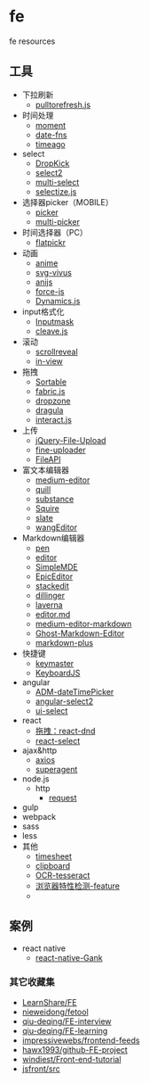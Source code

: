 # fe
fe resources

## 工具

- 下拉刷新
  - [pulltorefresh.js](https://github.com/BoxFactura/pulltorefresh.js)
- 时间处理
  - [moment](https://github.com/moment/moment/)
  - [date-fns](https://github.com/date-fns/date-fns)
  - [timeago](https://github.com/hustcc/timeago.js)
- select
  - [DropKick](https://github.com/Robdel12/DropKick)
  - [select2](https://github.com/select2/select2)
  - [multi-select](https://github.com/lou/multi-select)
  - [selectize.js](https://github.com/selectize/selectize.js)
- 选择器picker（MOBILE）
  - [picker](https://github.com/ustbhuangyi/picker)
  - [multi-picker](https://github.com/AppianZ/multi-picker)
- 时间选择器（PC）
  - [flatpickr](https://github.com/chmln/flatpickr)
- 动画
  - [anime](http://anime-js.com)
  - [svg-vivus](http://maxwellito.github.io/vivus/)
  - [anijs](http://anijs.github.io/)
  - [force-js](https://force-js.com/)
  - [Dynamics.js](http://dynamicsjs.com/)
- input格式化
  - [Inputmask](https://github.com/RobinHerbots/Inputmask)
  - [cleave.js](http://nosir.github.io/cleave.js/)
- 滚动
  - [scrollreveal](https://github.com/jlmakes/scrollreveal)
  - [in-view](https://github.com/camwiegert/in-view)
- 拖拽
  - [Sortable](https://github.com/RubaXa/Sortable)
  - [fabric.js](https://github.com/kangax/fabric.js)
  - [dropzone](https://github.com/enyo/dropzone)
  - [dragula](https://github.com/bevacqua/dragula)
  - [interact.js](https://github.com/taye/interact.js)
- 上传
  - [jQuery-File-Upload](https://github.com/blueimp/jQuery-File-Upload)
  - [fine-uploader](https://github.com/FineUploader/fine-uploader)
  - [FileAPI](https://github.com/mailru/FileAPI)
- 富文本编辑器
  - [medium-editor](https://yabwe.github.io/medium-editor/)
  - [quill](http://quilljs.com/)
  - [substance](http://substance.io/)
  - [Squire](http://neilj.github.io/Squire/)
  - [slate](http://slatejs.org/)
  - [wangEditor](http://wangEditor.github.io/)
- Markdown编辑器
  - [pen](http://sofish.github.io/pen/)
  - [editor](http://lab.lepture.com/editor/)
  - [SimpleMDE](https://simplemde.com/)
  - [EpicEditor](https://github.com/OscarGodson/EpicEditor)
  - [stackedit](https://stackedit.io/)
  - [dillinger](http://dillinger.io/)
  - [laverna](https://laverna.cc/index.html)
  - [editor.md](https://pandao.github.io/editor.md/)
  - [medium-editor-markdown](https://github.com/IonicaBizau/medium-editor-markdown)
  - [Ghost-Markdown-Editor](https://github.com/timsayshey/Ghost-Markdown-Editor)
  - [markdown-plus](https://github.com/tylingsoft/markdown-plus)
- 快捷键
  - [keymaster](https://github.com/madrobby/keymaster)
  - [KeyboardJS](https://github.com/RobertWHurst/KeyboardJS)
- angular
  - [ADM-dateTimePicker](https://github.com/AmirkabirDataMiners/ADM-dateTimePicker)
  - [angular-select2](https://github.com/rubenv/angular-select2)
  - [ui-select](https://github.com/angular-ui/ui-select)
- react
  - [拖拽：react-dnd](https://github.com/gaearon/react-dnd)
  - [react-select](https://github.com/JedWatson/react-select)
- ajax&http
  - [axios](https://github.com/mzabriskie/axios)
  - [superagent](https://github.com/visionmedia/superagent)
- node.js
  - http
    - [request](https://github.com/request/request)
- gulp
- webpack
- sass
- less
- 其他
  - [timesheet](https://github.com/sbstjn/timesheet.js)
  - [clipboard](https://github.com/zenorocha/clipboard.js)
  - [OCR-tesseract](https://github.com/naptha/tesseract.js)
  - [浏览器特性检测-feature](https://github.com/viljamis/feature.js)
  - []()
## 案例

- react native
  - [react-native-Gank](https://github.com/wangdicoder/react-native-Gank)


### 其它收藏集

- [LearnShare/FE](https://github.com/LearnShare/FE)
- [nieweidong/fetool](https://github.com/nieweidong/fetool)
- [qiu-deqing/FE-interview](https://github.com/qiu-deqing/FE-interview)
- [qiu-deqing/FE-learning](https://github.com/qiu-deqing/FE-learning)
- [impressivewebs/frontend-feeds](https://github.com/impressivewebs/frontend-feeds)
- [hawx1993/github-FE-project](https://github.com/hawx1993/github-FE-project)
- [windiest/Front-end-tutorial](https://github.com/windiest/Front-end-tutorial)
- [jsfront/src](https://github.com/jsfront/src)

